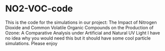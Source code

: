 # NO2-VOC-code
This is the code for the simulations in our project: The Impact of Nitrogen Dioxide and Common Volatile Organic Compounds on the Production of Ozone: A Comparative Analysis under Artificial and Natural UV Light
I have no idea why you would need this but it should have some cool particle simulations. Please enjoy
